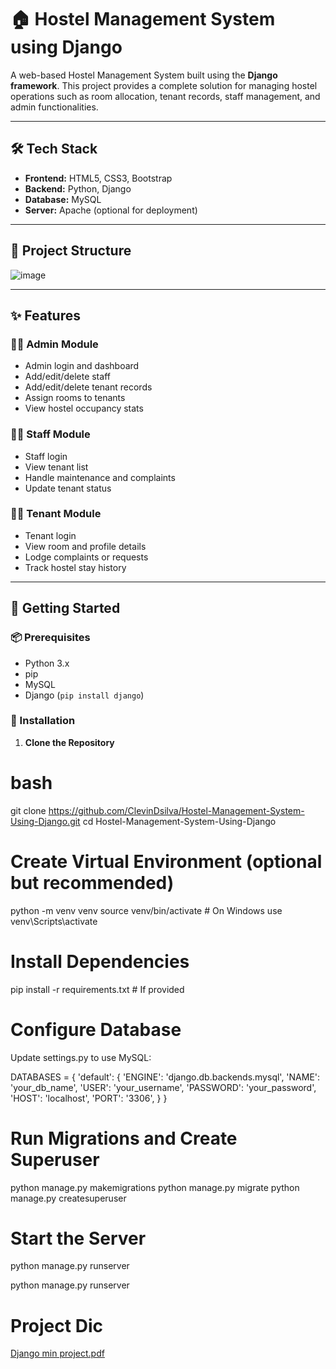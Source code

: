 # 🏠 Hostel Management System using Django

A web-based Hostel Management System built using the **Django framework**. This project provides a complete solution for managing hostel operations such as room allocation, tenant records, staff management, and admin functionalities.

---

## 🛠️ Tech Stack

- **Frontend:** HTML5, CSS3, Bootstrap
- **Backend:** Python, Django
- **Database:** MySQL
- **Server:** Apache (optional for deployment)

---

## 📁 Project Structure

![image](https://github.com/user-attachments/assets/2285c9b6-268c-4004-aff3-13834de2b75d)


---

## ✨ Features

### 👩‍💼 Admin Module
- Admin login and dashboard
- Add/edit/delete staff
- Add/edit/delete tenant records
- Assign rooms to tenants
- View hostel occupancy stats

### 👨‍🔧 Staff Module
- Staff login
- View tenant list
- Handle maintenance and complaints
- Update tenant status

### 🧑‍🎓 Tenant Module
- Tenant login
- View room and profile details
- Lodge complaints or requests
- Track hostel stay history

---

## 🚀 Getting Started

### 📦 Prerequisites
- Python 3.x
- pip
- MySQL
- Django (`pip install django`)

### 🔧 Installation

1. **Clone the Repository**

# bash
git clone https://github.com/ClevinDsilva/Hostel-Management-System-Using-Django.git
cd Hostel-Management-System-Using-Django

# Create Virtual Environment (optional but recommended)

python -m venv venv
source venv/bin/activate  # On Windows use venv\Scripts\activate

# Install Dependencies
pip install -r requirements.txt  # If provided

# Configure Database

Update settings.py to use MySQL:

DATABASES = {
    'default': {
        'ENGINE': 'django.db.backends.mysql',
        'NAME': 'your_db_name',
        'USER': 'your_username',
        'PASSWORD': 'your_password',
        'HOST': 'localhost',
        'PORT': '3306',
    }
}

# Run Migrations and Create Superuser

python manage.py makemigrations
python manage.py migrate
python manage.py createsuperuser

# Start the Server

python manage.py runserver

python manage.py runserver

# Project Dic

[Django min project.pdf](https://github.com/user-attachments/files/20822655/Django.min.project.pdf)
